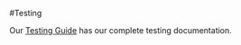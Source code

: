 #Testing

Our [Testing Guide](https://unifycr.readthedocs.io/en/dev/testing.html) has our
complete testing documentation.
